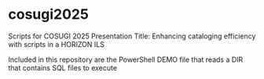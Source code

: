 # cosugi2025
Scripts for COSUGI 2025
Presentation Title: Enhancing cataloging efficiency with scripts in a HORIZON ILS



Included in this repository are the PowerShell DEMO file that reads a DIR that contains SQL files to execute

